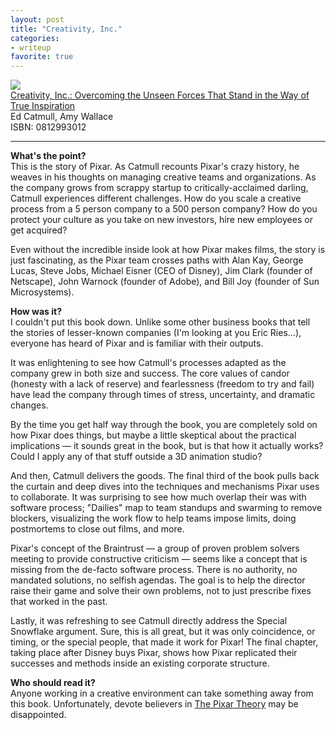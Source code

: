 ```yaml
---
layout: post
title: "Creativity, Inc."
categories:
- writeup
favorite: true
---
```



![]({{site.baseurl}}/static/creativity-inc.jpg)  
[Creativity, Inc.: Overcoming the Unseen Forces That Stand in the Way of True Inspiration][link]   
Ed Catmull, Amy Wallace  
ISBN: 0812993012  
    
---

**What's the point?**  
This is the story of Pixar. As Catmull recounts Pixar's crazy history, he weaves in his
thoughts on managing creative teams and organizations. As the company grows from scrappy
startup to critically-acclaimed darling, Catmull experiences different challenges. How do
you scale a creative process from a 5 person company to a 500 person company? How do you
protect your culture as you take on new investors, hire new employees or get acquired?

Even without the incredible inside look at how Pixar makes films, the story is just fascinating,
as the Pixar team crosses paths with Alan Kay, George Lucas, Steve Jobs, Michael Eisner
(CEO of Disney), Jim Clark (founder of Netscape), John Warnock (founder of Adobe), and Bill 
Joy (founder of Sun Microsystems).

**How was it?**  
I couldn't put this book down. Unlike some other business books that tell the stories
of lesser-known companies (I'm looking at you Eric Ries...), everyone has heard of Pixar
and is familiar with their outputs.

It was enlightening to see how Catmull's processes adapted as the company grew in
both size and success. The core values of candor (honesty with a lack of reserve) and 
fearlessness (freedom to try and fail) have lead the company through times of stress,
uncertainty, and dramatic changes.

By the time you get half way through the book, you are completely sold on how Pixar
does things, but maybe a little skeptical about the practical implications &mdash; it
sounds great in the book, but is that how it actually works? Could I apply any of that
stuff outside a 3D animation studio?

And then, Catmull delivers the goods. The final third of the book pulls back the
curtain and deep dives into the techniques and mechanisms Pixar uses to collaborate.
It was surprising to see how much overlap their was with software process; "Dailies"
map to team standups and swarming to remove blockers, visualizing the work flow to help
teams impose limits, doing postmortems to close out films, and more. 

Pixar's concept of the Braintrust &mdash; a group of proven problem solvers meeting to
provide constructive criticism &mdash; seems like a concept that is missing from the 
de-facto software process. There is no authority, no mandated solutions, no selfish agendas.
The goal is to help the director raise their game and solve their own problems, not to
just prescribe fixes that worked in the past.

Lastly, it was refreshing to see Catmull directly address the Special Snowflake argument.
Sure, this is all great, but it was only coincidence, or timing, or the special people,
that made it work for Pixar! The final chapter, taking place after Disney buys Pixar,
shows how Pixar replicated their successes and methods inside an existing corporate
structure.

**Who should read it?**  
Anyone working in a creative environment can take something away from this book. 
Unfortunately, devote believers in [The Pixar Theory][pt] may be disappointed.

[link]: http://www.amazon.com/exec/obidos/ASIN/0812993012/ref=nosim&tag=bookreview0a1-20
[pt]: http://jonnegroni.com/2013/07/11/the-pixar-theory/
